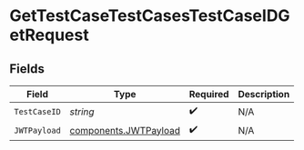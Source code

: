 # GetTestCaseTestCasesTestCaseIDGetRequest


## Fields

| Field                                                          | Type                                                           | Required                                                       | Description                                                    |
| -------------------------------------------------------------- | -------------------------------------------------------------- | -------------------------------------------------------------- | -------------------------------------------------------------- |
| `TestCaseID`                                                   | *string*                                                       | :heavy_check_mark:                                             | N/A                                                            |
| `JWTPayload`                                                   | [components.JWTPayload](../../models/components/jwtpayload.md) | :heavy_check_mark:                                             | N/A                                                            |